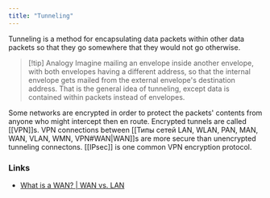```yaml
---
title: "Tunneling"
---
```


Tunneling is a method for encapsulating data packets within other data packets so that they go somewhere that they would not go otherwise.


> [!tip] Analogy
> Imagine mailing an envelope inside another envelope, with both envelopes having a different address, so that the internal envelope gets mailed from the external envelope's destination address. That is the general idea of tunneling, except data is contained within packets instead of envelopes.

Some networks are encrypted in order to protect the packets' contents from anyone who might intercept then en route. Encrypted tunnels are called [[VPN]]s. VPN connections between [[Типы сетей LAN, WLAN, PAN, MAN, WAN, VLAN, WMN, VPN#WAN|WAN]]s are more secure than unencrypted tunneling connectons. [[IPsec]] is one common VPN encryption protocol.

### Links
- [What is a WAN? | WAN vs. LAN](https://www.cloudflare.com/learning/network-layer/what-is-a-wan/)
